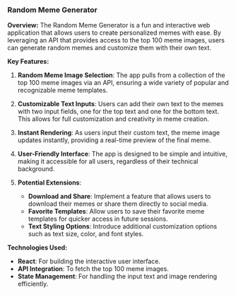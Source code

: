 ### Random Meme Generator

**Overview:**
The Random Meme Generator is a fun and interactive web application that allows users to create personalized memes with ease. By leveraging an API that provides access to the top 100 meme images, users can generate random memes and customize them with their own text.

**Key Features:**
1. **Random Meme Image Selection**: The app pulls from a collection of the top 100 meme images via an API, ensuring a wide variety of popular and recognizable meme templates.

2. **Customizable Text Inputs**: Users can add their own text to the memes with two input fields, one for the top text and one for the bottom text. This allows for full customization and creativity in meme creation.

3. **Instant Rendering**: As users input their custom text, the meme image updates instantly, providing a real-time preview of the final meme.

4. **User-Friendly Interface**: The app is designed to be simple and intuitive, making it accessible for all users, regardless of their technical background.

5. **Potential Extensions**:
   - **Download and Share**: Implement a feature that allows users to download their memes or share them directly to social media.
   - **Favorite Templates**: Allow users to save their favorite meme templates for quicker access in future sessions.
   - **Text Styling Options**: Introduce additional customization options such as text size, color, and font styles.

**Technologies Used:**
- **React**: For building the interactive user interface.
- **API Integration**: To fetch the top 100 meme images.
- **State Management**: For handling the input text and image rendering efficiently.
